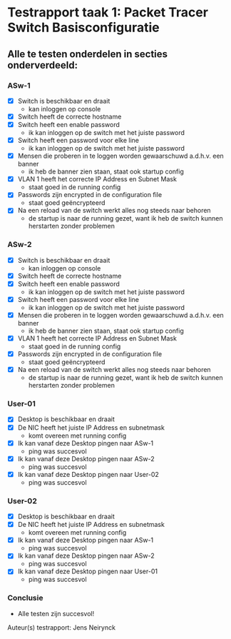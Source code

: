 # Testrapport taak 1: Packet Tracer Switch Basisconfiguratie

## Alle te testen onderdelen in secties onderverdeeld: 

### ASw-1

- [x] Switch is beschikbaar en draait
  * kan inloggen op console
- [x] Switch heeft de correcte hostname
- [x] Switch heeft een enable password
  * ik kan inloggen op de switch met het juiste password
- [x] Switch heeft een password voor elke line
  * ik kan inloggen op de switch met het juiste password
- [x] Mensen die proberen in te loggen worden gewaarschuwd a.d.h.v. een banner
  * ik heb de banner zien staan, staat ook startup config
- [x] VLAN 1 heeft het correcte IP Address en Subnet Mask
  * staat goed in de running config
- [x] Passwords zijn encrypted in de configuration file
  * staat goed geëncrypteerd
- [x] Na een reload van de switch werkt alles nog steeds naar behoren
  * de startup is naar de running gezet, want ik heb de switch kunnen herstarten zonder problemen


### ASw-2

- [x] Switch is beschikbaar en draait
  * kan inloggen op console
- [x] Switch heeft de correcte hostname
- [x] Switch heeft een enable password
  * ik kan inloggen op de switch met het juiste password
- [x] Switch heeft een password voor elke line
  * ik kan inloggen op de switch met het juiste password
- [x] Mensen die proberen in te loggen worden gewaarschuwd a.d.h.v. een banner
  * ik heb de banner zien staan, staat ook startup config
- [x] VLAN 1 heeft het correcte IP Address en Subnet Mask
  * staat goed in de running config
- [x] Passwords zijn encrypted in de configuration file
  * staat goed geëncrypteerd
- [x] Na een reload van de switch werkt alles nog steeds naar behoren
  * de startup is naar de running gezet, want ik heb de switch kunnen herstarten zonder problemen


### User-01

- [x] Desktop is beschikbaar en draait
- [x] De NIC heeft het juiste IP Address en subnetmask
  * komt overeen met running config
- [x] Ik kan vanaf deze Desktop pingen naar ASw-1
  * ping was succesvol
- [x] Ik kan vanaf deze Desktop pingen naar ASw-2
  * ping was succesvol
- [x] Ik kan vanaf deze Desktop pingen naar User-02
  * ping was succesvol


### User-02

- [x] Desktop is beschikbaar en draait
- [x] De NIC heeft het juiste IP Address en subnetmask
  * komt overeen met running config
- [x] Ik kan vanaf deze Desktop pingen naar ASw-1
  * ping was succesvol
- [x] Ik kan vanaf deze Desktop pingen naar ASw-2
  * ping was succesvol
- [x] Ik kan vanaf deze Desktop pingen naar User-01
  * ping was succesvol

### Conclusie

- Alle testen zijn succesvol!

Auteur(s) testrapport: Jens Neirynck



